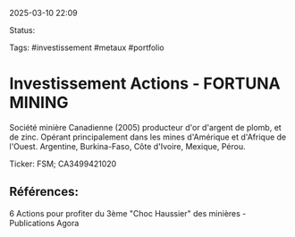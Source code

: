 
2025-03-10 22:09

Status:

Tags: #investissement  #metaux #portfolio


# Investissement Actions - FORTUNA MINING

Société minière Canadienne (2005) producteur d'or d'argent de plomb, et de zinc.
Opérant principalement dans les mines d'Amérique et d'Afrique de l'Ouest.
Argentine, Burkina-Faso, Côte d'Ivoire, Mexique, Pérou.

Ticker: FSM; CA3499421020


## Références:

6 Actions pour profiter du 3ème "Choc Haussier" des minières - Publications Agora